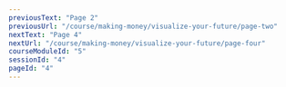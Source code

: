 ```yaml
---
previousText: "Page 2"
previousUrl: "/course/making-money/visualize-your-future/page-two"
nextText: "Page 4"
nextUrl: "/course/making-money/visualize-your-future/page-four"
courseModuleId: "5"
sessionId: "4"
pageId: "4"
---
```



